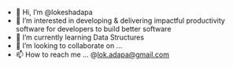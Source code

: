 - 👋 Hi, I’m @lokeshadapa
- 👀 I’m interested in developing & delivering impactful productivity software for developers to build better software
- 🌱 I’m currently learning Data Structures
- 💞️ I’m looking to collaborate on ...
- 📫 How to reach me ... @lok.adapa@gmail.com

<!---
lokeshadapa/lokeshadapa is a ✨ special ✨ repository because its `README.md` (this file) appears on your GitHub profile.
You can click the Preview link to take a look at your changes.
--->
